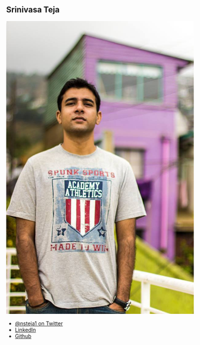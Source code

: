 Srinivasa Teja
--------------

![](photos/srinivasa-teja.jpg)

* [@nsteja1 on Twitter](https://twitter.com/nsteja1)
* [LinkedIn](https://in.linkedin.com/in/nsteja)
* [Github](https://github.com/trocker)
